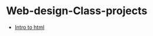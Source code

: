 # Web-design-Class-projects

<ul>
<li><a href="intro_html/index.html" target="_blank">Intro to html</li>
</ul>